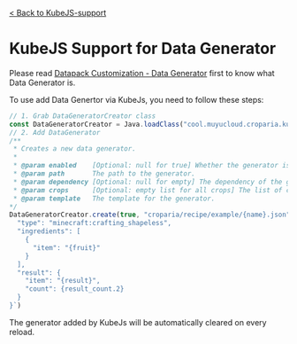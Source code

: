 [< Back to KubeJS-support](KubeJS-support)

# KubeJS Support for Data Generator

Please read [Datapack Customization - Data Generator](Datapack-Customizations.Data-Generator) first to know what Data Generator is.

To use add Data Genertor via KubeJs, you need to follow these steps:

```js
// 1. Grab DataGeneratorCreator class
const DataGeneratorCreator = Java.loadClass("cool.muyucloud.croparia.kubejs.DataGeneratorCreator");  // Use java("...") for 1.18 or older
// 2. Add DataGenerator
/**
 * Creates a new data generator.
 *
 * @param enabled    [Optional: null for true] Whether the generator is enabled. If null, it will be treated as true.
 * @param path       The path to the generator.
 * @param dependency [Optional: null for empty] The dependency of the generator. If null, it will default to "minecraft".
 * @param crops      [Optional: empty list for all crops] The list of crops for the generator.
 * @param template   The template for the generator.
*/
DataGeneratorCreator.create(true, "croparia/recipe/example/{name}.json", "minecraft", ["example", "example2"], `{
  "type": "minecraft:crafting_shapeless",
  "ingredients": [
    {
      "item": "{fruit}"
    }
  ],
  "result": {
    "item": "{result}",
    "count": {result_count.2}
  }
}`)
```

The generator added by KubeJs will be automatically cleared on every reload.